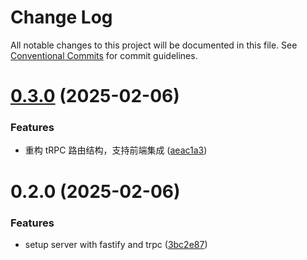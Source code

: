 # Change Log

All notable changes to this project will be documented in this file.
See [Conventional Commits](https://conventionalcommits.org) for commit guidelines.

# [0.3.0](https://github.com/ycc-im/noteum/compare/@noteum/core@0.2.0...@noteum/core@0.3.0) (2025-02-06)


### Features

* 重构 tRPC 路由结构，支持前端集成 ([aeac1a3](https://github.com/ycc-im/noteum/commit/aeac1a3774c9de08c5bcca0948dc1a07b1610962))





# 0.2.0 (2025-02-06)


### Features

* setup server with fastify and trpc ([3bc2e87](https://github.com/ycc-im/noteum/commit/3bc2e87fbab9b5d889c6f53f8c2904a91aa2280b))
